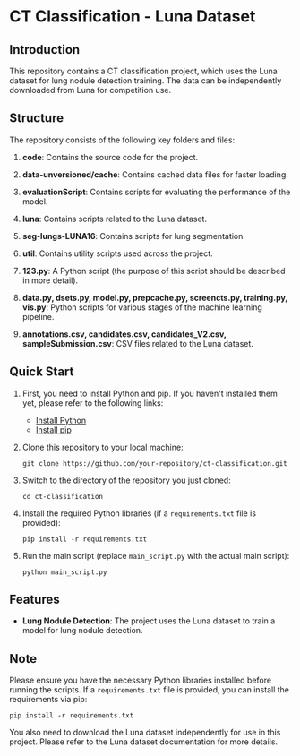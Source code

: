 # CT Classification - Luna Dataset

## Introduction
This repository contains a CT classification project, which uses the Luna dataset for lung nodule detection training. The data can be independently downloaded from Luna for competition use.

## Structure
The repository consists of the following key folders and files:

1. **code**: Contains the source code for the project.

2. **data-unversioned/cache**: Contains cached data files for faster loading.

3. **evaluationScript**: Contains scripts for evaluating the performance of the model.

4. **luna**: Contains scripts related to the Luna dataset.

5. **seg-lungs-LUNA16**: Contains scripts for lung segmentation.

6. **util**: Contains utility scripts used across the project.

7. **123.py**: A Python script (the purpose of this script should be described in more detail).

8. **data.py, dsets.py, model.py, prepcache.py, screencts.py, training.py, vis.py**: Python scripts for various stages of the machine learning pipeline.

9. **annotations.csv, candidates.csv, candidates_V2.csv, sampleSubmission.csv**: CSV files related to the Luna dataset.

## Quick Start
1. First, you need to install Python and pip. If you haven't installed them yet, please refer to the following links:
   - [Install Python](https://www.python.org/downloads/)
   - [Install pip](https://pip.pypa.io/en/stable/installation/)

2. Clone this repository to your local machine:
    ```
    git clone https://github.com/your-repository/ct-classification.git
    ```

3. Switch to the directory of the repository you just cloned:
    ```
    cd ct-classification
    ```

4. Install the required Python libraries (if a `requirements.txt` file is provided):
    ```
    pip install -r requirements.txt
    ```

5. Run the main script (replace `main_script.py` with the actual main script):
    ```
    python main_script.py
    ```

## Features
- **Lung Nodule Detection**: The project uses the Luna dataset to train a model for lung nodule detection.

## Note
Please ensure you have the necessary Python libraries installed before running the scripts. If a `requirements.txt` file is provided, you can install the requirements via pip:
```
pip install -r requirements.txt
```
You also need to download the Luna dataset independently for use in this project. Please refer to the Luna dataset documentation for more details.
